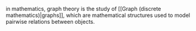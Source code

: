 in mathematics, graph theory is the study of [[Graph (discrete mathematics)|graphs]], which are mathematical structures used to model pairwise relations between objects.